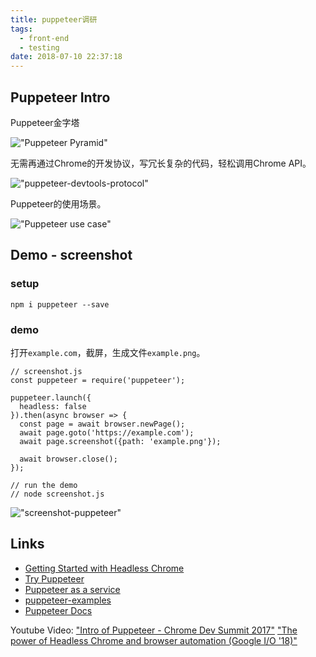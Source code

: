 ```yaml
---
title: puppeteer调研
tags:
  - front-end
  - testing
date: 2018-07-10 22:37:18
---
```


## Puppeteer Intro

Puppeteer金字塔

!["Puppeteer Pyramid"](http://sinacloud.net/woodysblog/img/puppeteer-pyramid.png)

无需再通过Chrome的开发协议，写冗长复杂的代码，轻松调用Chrome API。

!["puppeteer-devtools-protocol"](http://sinacloud.net/woodysblog/img/puppeteer-devtools-protocol.png)

Puppeteer的使用场景。

!["Puppeteer use case"](http://sinacloud.net/woodysblog/img/puppeteer-use-cases.png)

## Demo - screenshot

### setup

```
npm i puppeteer --save
```

### demo

打开`example.com`，截屏，生成文件`example.png`。

```
// screenshot.js
const puppeteer = require('puppeteer');

puppeteer.launch({
  headless: false
}).then(async browser => {
  const page = await browser.newPage();
  await page.goto('https://example.com');
  await page.screenshot({path: 'example.png'});

  await browser.close();
});

// run the demo
// node screenshot.js
```

!["screenshot-puppeteer"](http://sinacloud.net/woodysblog/img/screenshot-puppeteer.gif)

## Links

* [Getting Started with Headless Chrome](https://developers.google.com/web/updates/2017/04/headless-chrome)
* [Try Puppeteer](https://try-puppeteer.appspot.com/)
* [Puppeteer as a service](https://pptraas.com/)
* [puppeteer-examples](https://github.com/GoogleChromeLabs/puppeteer-examples)
* [Puppeteer Docs](https://developers.google.com/web/tools/puppeteer/)

Youtube Video:
["Intro of Puppeteer - Chrome Dev Summit 2017"](https://youtu.be/7-XnEMrQnn4?t=986)
["The power of Headless Chrome and browser automation (Google I/O '18)"](https://www.youtube.com/watch?v=lhZOFUY1weo)

